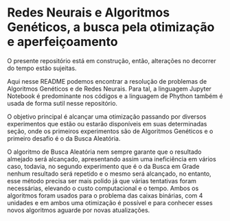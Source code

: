 # Redes Neurais e Algoritmos Genéticos, a busca pela otimização e aperfeiçoamento

O presente repositório está em construção, então, alterações no decorrer do tempo estão sujeitas.

Aqui nesse README podemos encontrar a resolução de problemas de Algoritmos Genéticos e de Redes Neurais. Para tal, a linguagem Jupyter Notebook é predominante nos códigos e a linguagem de Phython também é usada de forma sutil nesse repositório.

O objetivo principal é alcançar uma otimização passando por diversos experimentos que estão ou estarão disponíveis em suas determinadas seção, onde os primeiros experimentos são de Algoritmos Genéticos e o primeiro desafio é o da Busca Aleatória.

O algoritmo de Busca Aleatória nem sempre garante que o resultado almejado será alcançado, apresentando assim uma ineficiência em vários caso, todavia, no segundo experimento que é o da Busca em Grade nenhum resultado será repetido e o mesmo será alcançado, no entanto, esse método precisa ser mais polido já que várias tentativas foram necessárias, elevando o custo computacional e o tempo. Ambos os algoritmos foram usados para o problema das caixas binárias, com 4 unidades e em ambos uma otimização é possível e para conhecer esses novos algoritmos aguarde por novas atualizações.
